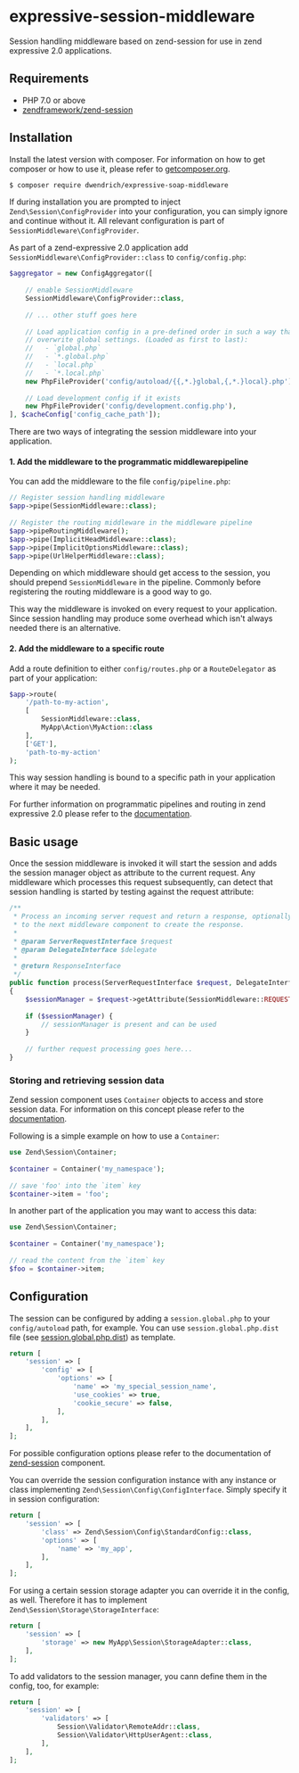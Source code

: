 # expressive-session-middleware
Session handling middleware based on zend-session for use in zend expressive 2.0 applications.

## Requirements
* PHP 7.0 or above
* [zendframework/zend-session](https://docs.zendframework.com/zend-session/)

## Installation
Install the latest version with composer. For information on how to get composer or how to use it, please refer to [getcomposer.org](http://getcomposer.org).
```sh
$ composer require dwendrich/expressive-soap-middleware
```

If during installation you are prompted to inject `Zend\Session\ConfigProvider` into your configuration, you can simply
ignore and continue without it. All relevant configuration is part of `SessionMiddleware\ConfigProvider`.

As part of a zend-expressive 2.0 application add `SessionMiddleware\ConfigProvider::class` to `config/config.php`:
```php
$aggregator = new ConfigAggregator([
 
    // enable SessionMiddleware
    SessionMiddleware\ConfigProvider::class,
    
    // ... other stuff goes here 
 
    // Load application config in a pre-defined order in such a way that local settings
    // overwrite global settings. (Loaded as first to last):
    //   - `global.php`
    //   - `*.global.php`
    //   - `local.php`
    //   - `*.local.php`
    new PhpFileProvider('config/autoload/{{,*.}global,{,*.}local}.php'),
 
    // Load development config if it exists
    new PhpFileProvider('config/development.config.php'),
], $cacheConfig['config_cache_path']);
```

There are two ways of integrating the session middleware into your application.

#### 1. Add the middleware to the programmatic middlewarepipeline
You can add the middleware to the file `config/pipeline.php`:
```php
// Register session handling middleware
$app->pipe(SessionMiddleware::class);
 
// Register the routing middleware in the middleware pipeline
$app->pipeRoutingMiddleware();
$app->pipe(ImplicitHeadMiddleware::class);
$app->pipe(ImplicitOptionsMiddleware::class);
$app->pipe(UrlHelperMiddleware::class);
```
Depending on which middleware should get access to the session, you should prepend `SessionMiddleware` in the pipeline.
Commonly before registering the routing middleware is a good way to go.

This way the middleware is invoked on every request to your application. Since session handling may produce some
overhead which isn't always needed there is an alternative.

#### 2. Add the middleware to a specific route
Add a route definition to either `config/routes.php` or a `RouteDelegator` as part of your application:
```php
$app->route(
    '/path-to-my-action',
    [
        SessionMiddleware::class,
        MyApp\Action\MyAction::class
    ],
    ['GET'],
    'path-to-my-action'
);
```
This way session handling is bound to a specific path in your application where it may be needed.

For further information on programmatic pipelines and routing in zend expressive 2.0 please refer to the
[documentation](https://docs.zendframework.com/zend-expressive/cookbook/autowiring-routes-and-pipelines/).

## Basic usage
Once the session middleware is invoked it will start the session and adds the session manager object as attribute to the
current request. Any middleware which processes this request subsequently, can detect that session handling is started
by testing against the request attribute:
```php
/**
 * Process an incoming server request and return a response, optionally delegating
 * to the next middleware component to create the response.
 *
 * @param ServerRequestInterface $request
 * @param DelegateInterface $delegate
 *
 * @return ResponseInterface
 */
public function process(ServerRequestInterface $request, DelegateInterface $delegate)
{
    $sessionManager = $request->getAttribute(SessionMiddleware::REQUEST_ATTRIBUTE_KEY, false);
    
    if ($sessionManager) {
        // sessionManager is present and can be used
    }
    
    // further request processing goes here...
}
```

### Storing and retrieving session data
Zend session component uses `Container` objects to access and store session data. For information on this concept please
refer to the [documentation](https://docs.zendframework.com/zend-session/container/).

Following is a simple example on how to use a `Container`:
```php
use Zend\Session\Container;
 
$container = Container('my_namespace');
 
// save 'foo' into the `item` key
$container->item = 'foo';
```

In another part of the application you may want to access this data:
```php
use Zend\Session\Container;
 
$container = Container('my_namespace');
 
// read the content from the `item` key
$foo = $container->item;
```

## Configuration
The session can be configured by adding a `session.global.php` to your `config/autoload` path, for example. You can
use `session.global.php.dist` file (see [session.global.php.dist](config/session.global.php.dist)) as template.
```php
return [
    'session' => [
        'config' => [
            'options' => [
                'name' => 'my_special_session_name',
                'use_cookies' => true,
                'cookie_secure' => false,
            ],
        ],
    ],
];
```
For possible configuration options please refer to the documentation of
[zend-session](https://docs.zendframework.com/zend-session/config/#standard-config) component.

You can override the session configuration instance with any instance or class implementing
`Zend\Session\Config\ConfigInterface`. Simply specify it in session configuration:
```php
return [
    'session' => [
        'class' => Zend\Session\Config\StandardConfig::class,
        'options' => [
            'name' => 'my_app',
        ],
    ],
];
```

For using a certain session storage adapter you can override it in the config, as well. Therefore it has to implement
`Zend\Session\Storage\StorageInterface`:
```php
return [
    'session' => [
        'storage' => new MyApp\Session\StorageAdapter::class,
    ],
];
```

To add validators to the session manager, you cann define them in the config, too, for example:
```php
return [
    'session' => [
        'validators' => [
            Session\Validator\RemoteAddr::class,
            Session\Validator\HttpUserAgent::class,
        ],
    ],
];
```